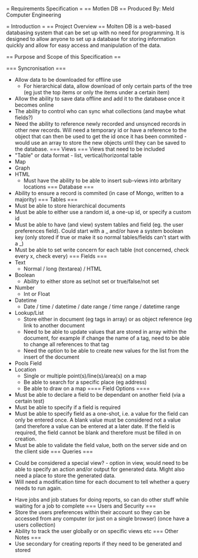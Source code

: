 = Requirements Specification =
== Motlen DB ==
Produced By: Meld Computer Engineering

= Introduction =
== Project Overview ==
Molten DB is a web-based databasing system that can be set up with no need
for programming. It is designed to allow anyone to set up a database for
storing information quickly and allow for easy access and manipulation of the
data.

== Purpose and Scope of this Specification ==


=== Syncronisation ===
- Allow data to be downloaded for offline use
	- For hierarchical data, allow download of only certain parts of the tree
		(eg just the top items or only the items under a certain item)
- Allow the ability to save data offline and add it to the database once it
	becomes online
- The ability to control who can sync what collections (and maybe what fields?)
- Need the ability to reference newly recorded and unsynced records in other
	new records. Will need a temporary id or have a reference to the object that
	can then be used to get the id once it has been commited - would use an array
	to store the new objects until they can be saved to the database.
=== Views ===
Views that need to be included
- "Table" or data format - list, vertical/horizontal table
- Map
- Graph
- HTML
	- Must have the ability to be able to insert sub-views into arbritary
	  locations
=== Database ===
- Ability to ensure a record is commited (in case of Mongo, written to a
	majority)
=== Tables ===
- Must be able to store hierarchical documents
- Must be able to either use a random id, a one-up id, or specify a custom id
- Must be able to have (and view) system tables and field (eg. the user
	preferences field). Could start with a _ and/or have a system boolean key
	(only stored if true or make it so normal tables/fields can't start with a
	_)
- Must be able to set write concern for each table (not concerned, check every
	x, check every)
=== Fields ===
- Text
	- Normal / long (textarea) / HTML
- Boolean
	- Ability to either store as set/not set or true/false/not set
- Number
	- Int or Float
- Datetime
	- Date / time / datetime / date range / time range / datetime range
- Lookup/List
	- Store either in document (eg tags in array) or as object reference (eg
		link to another document
	- Need to be able to update values that are stored in array within the
		document, for example if change the name of a tag, need to be able to
		change all references to that tag
	- Need the option to be able to create new values for the list from the
		insert of the document
- Pools Field
- Location
	- Single or multiple point(s)/line(s)/area(s) on a map
	- Be able to search for a specific place (eg address)
	- Be able to draw on a map
==== Field Options ====
- Must be able to declare a field to be dependant on another field (via a
	certain test)
- Must be able to specify if a field is required
- Must be able to specify field as a one-shot, i.e. a value for the field can
  only be entered once. A blank value must be considered not a value (and
	therefore a value can be entered at a later date. If the field is required,
	the field cannot be blank and therefore must be filled in on creation.
- Must be able to validate the field value, both on the server side and on the
	client side
=== Queries ===
* Could be considered a special view? - option in view, would need to be able
  to specify an action and/or output for generated data. Might also need a
	place to store the generated data.
* Will need a modification time for each document to tell whether a query needs
  to run again.
- Have jobs and job statues for doing reports, so can do other stuff while
	waiting for a job to complete
=== Users and Security ===
- Store the users preferences within their account so they can be accessed from
	any computer (or just on a single browser) (once have a users collection)
- Ability to track the user globally or on specific views etc
=== Other Notes ===
- Use secondary for creating reports if they need to be generated and stored

